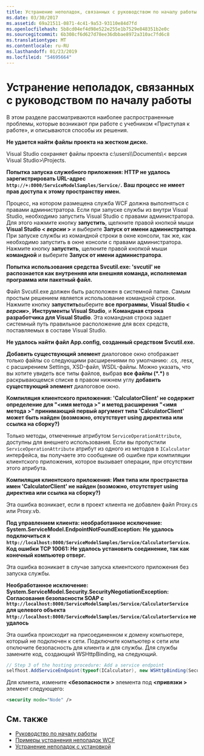 ```yaml
---
title: Устранение неполадок, связанных с руководством по началу работы
ms.date: 03/30/2017
ms.assetid: 69a21511-0871-4c41-9a53-93110e84d7fd
ms.openlocfilehash: 5b8cd04ef4d98e522e255e1b7529e848351b2e0c
ms.sourcegitcommit: 6b308cf6d627d78ee36dbbae8972a310ac7fd6c8
ms.translationtype: MT
ms.contentlocale: ru-RU
ms.lasthandoff: 01/23/2019
ms.locfileid: "54695664"
---
```

# <a name="troubleshooting-the-getting-started-tutorial"></a>Устранение неполадок, связанных с руководством по началу работы
В этом разделе рассматриваются наиболее распространенные проблемы, которые возникают при работе с учебником «Приступая к работе», и описываются способы их решения.  
  
**Не удается найти файлы проекта на жестком диске.**

 Visual Studio сохраняет файлы проекта c:\users\\<user name>\Documents\\< версия Visual Studio\>\Projects.  
  
**Попытка запуска служебного приложения: HTTP не удалось зарегистрировать URL-адрес `http://+:8000/ServiceModelSamples/Service/`.** 
 **Ваш процесс не имеет прав доступа к этому пространству имен.** 

 Процесс, на котором размещена служба WCF должна выполняться с правами администратора. Если при запуске службы из внутри Visual Studio, необходимо запустить Visual Studio с правами администратора. Для этого нажмите кнопку **запустить**, щелкните правой кнопкой мыши **Visual Studio \< *версии* >**  и выберите **Запуск от имени администратора**. При запуске службы из командной строки в окне консоли, так же, как необходимо запустить в окне консоли с правами администратора. Нажмите кнопку **запустить**, щелкните правой кнопкой мыши **командной** и выберите **Запуск от имени администратора**.  
  
**Попытка использования средства Svcutil.exe: 'svcutil' не распознается как внутренняя или внешняя команда, исполняемая программа или пакетный файл.**

 Файл Svcutil.exe должен быть расположен в системной папке. Самым простым решением является использование командной строки. Нажмите кнопку **запустить**выберите **все программы**, **Visual Studio \< *версии*>**,  **Инструменты Visual Studio**, и **Командная строка разработчика для Visual Studio**. Эта командная строка задает системный путь правильное расположение для всех средств, поставляемых в составе Visual Studio.  

**Не удалось найти файл App.config, созданный средством Svcutil.exe.**

 **Добавить существующий элемент** диалоговое окно отображает только файлы со следующими расширениями по умолчанию: .cs, .resx, с расширением Settings, XSD-файл, WSDL-файлы. Можно указать, что вы хотите увидеть все типы файлов, выбрав **все файлы (\*.\*)**  в раскрывающемся списке в правом нижнем углу **добавить существующий элемент** диалоговое окно.  


**Компиляция клиентского приложения: 'CalculatorClient' не содержит определение для "\<имя метода >" и метод расширения "\<имя метода >" принимающий первый аргумент типа 'CalculatorClient' может быть найден (возможно, отсутствует using директива или ссылка на сборку?)**  

Только методы, отмеченные атрибутом `ServiceOperationAttribute`, доступны для внешнего использования. Если вы пропустили `ServiceOperationAttribute` атрибут из одного из методов в `ICalculator` интерфейса, вы получаете это сообщение об ошибке при компиляции клиентского приложения, которое вызывает операции, при отсутствии этого атрибута.  

**Компиляция клиентского приложения: Имя типа или пространства имен 'CalculatorClient' не найден (возможно, отсутствует using директива или ссылка на сборку?)**

 Эта ошибка возникает, если в проект клиента не добавлен файл Proxy.cs или Proxy.vb.  

**Под управлением клиента: необработанное исключение: System.ServiceModel.EndpointNotFoundException: Не удалось подключиться к `http://localhost:8000/ServiceModelSamples/Service/CalculatorService`. Код ошибки TCP 10061: Не удалось установить соединение, так как конечный компьютер отверг.**

Эта ошибка возникает в случае запуска клиентского приложения без запуска службы.  
  
**Необработанное исключение: System.ServiceModel.Security.SecurityNegotiationException: Согласования безопасности SOAP с `http://localhost:8000/ServiceModelSamples/Service/CalculatorService` для целевого объекта `http://localhost:8000/ServiceModelSamples/Service/CalculatorService` не удалось**  

Эта ошибка происходит на присоединенном к домену компьютере, который не подключен к сети. Подключите компьютер к сети или отключите безопасность для клиента и для службы. Для службы замените код, создающий WSHttpBinding, на следующий.  
  
```csharp
// Step 3 of the hosting procedure: Add a service endpoint  
selfhost.AddServiceEndpoint(typeof(ICalculator), new WSHttpBinding(SecurityMode.None), "CalculatorService");  
```

Для клиента, измените  **\<безопасности >** элемента под  **\<привязки >** элемент следующего:  
  
```xml
<security mode="Node" />  
```  

## <a name="see-also"></a>См. также
- [Руководство по началу работы](../../../docs/framework/wcf/getting-started-tutorial.md)
- [Примеры устранения неполадок WCF](../../../docs/framework/wcf/wcf-troubleshooting-quickstart.md)
- [Устранение неполадок с установкой](../../../docs/framework/wcf/troubleshooting-setup-issues.md)
